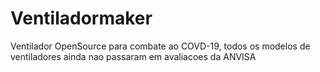 # Ventiladormaker
Ventilador OpenSource para combate ao COVD-19, todos os modelos de ventiladores ainda nao passaram em avaliacoes da ANVISA
